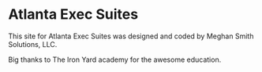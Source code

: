 Atlanta Exec Suites	
======================

This site for Atlanta Exec Suites was designed and coded by Meghan Smith Solutions, LLC.  

Big thanks to The Iron Yard academy for the awesome education.

